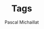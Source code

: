 ---
title: "Tags"
author: "Pascal Michaillat"
description: "Topics covered and methods used in Pascal Michaillat's research papers and courses."
layout: "terms"
---
